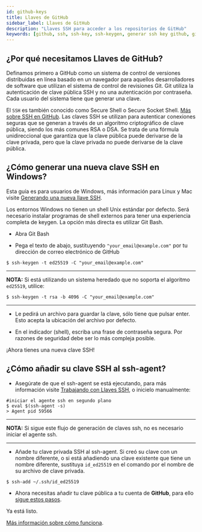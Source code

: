 ```yaml
---
id: github-keys
title: Llaves de GitHub
sidebar_label: Llaves de GitHub
description: "Llaves SSH para acceder a los repositorios de GitHub"
keywords: [github, ssh, ssh-key, ssh-keygen, generar ssh key github, git key, extensión de la llave privada en git, ssh key github, Qué es SSH, Qué son las llaves SSH]
---
```


## ¿Por qué necesitamos Llaves de GitHub?

Definamos primero a GitHub como un sistema de control de versiones distribuidas en línea basado en un navegador para aquellos desarrolladores de software que utilizan el sistema de control de revisiones Git. Git utiliza la autenticación de clave pública SSH y no una autenticación por contraseña.  Cada usuario del sistema tiene que generar una clave.

El `SSH` es también conocido como Secure Shell o Secure Socket Shell. [Más sobre SSH en GitHub](https://docs.github.com/en/free-pro-team@latest/github/authenticating-to-github/about-ssh). Las claves SSH se utilizan para autenticar conexiones seguras que se generan a través de un algoritmo criptográfico de clave pública, siendo los más comunes RSA o DSA. Se trata de una fórmula unidireccional que garantiza que la clave pública puede derivarse de la clave privada, pero que la clave privada no puede derivarse de la clave pública.

## ¿Cómo generar una nueva clave SSH en Windows?

Esta guía es para usuarios de Windows, más información para Linux y Mac visite [Generando una nueva llave SSH](https://docs.github.com/en/free-pro-team@latest/github/authenticating-to-github/generating-a-new-ssh-key-and-adding-it-to-the-ssh-agent).

Los entornos Windows no tienen un shell Unix estándar por defecto. Será necesario instalar programas de shell externos para tener una experiencia completa de keygen. La opción más directa es utilizar Git Bash.

- Abra Git Bash

- Pega el texto de abajo, sustituyendo `"your_email@example.com"` por tu dirección de correo electrónico de GitHub

```shell
$ ssh-keygen -t ed25519 -C "your_email@example.com"
```
---
**NOTA:** 
Si está utilizando un sistema heredado que no soporta el algoritmo `ed25519`, utilice:

```shell
$ ssh-keygen -t rsa -b 4096 -C "your_email@example.com"
```
---

- Le pedirá un archivo para guardar la clave, sólo tiene que pulsar enter. Esto acepta la ubicación del archivo por defecto. 

- En el indicador (shell), escriba una frase de contraseña segura. Por razones de seguridad debe ser lo más compleja posible.

¡Ahora tienes una nueva clave SSH!

## ¿Cómo añadir su clave SSH al ssh-agent?

- Asegúrate de que el ssh-agent se está ejecutando, para más información visite [Trabajando con Llaves SSH](https://docs.github.com/en/free-pro-team@latest/github/authenticating-to-github/working-with-ssh-key-passphrases), o inicielo manualmente:

```shell
#iniciar el agente ssh en segundo plano
$ eval $(ssh-agent -s)
> Agent pid 59566
```
---

**NOTA:** 
Si sigue este flujo de generación de claves ssh, no es necesario iniciar el agente ssh.

---

- Añade tu clave privada SSH al ssh-agent. Si creó su clave con un nombre diferente, o si está añadiendo una clave existente que tiene un nombre diferente, sustituya `id_ed25519` en el comando por el nombre de su archivo de clave privada.

```shell
$ ssh-add ~/.ssh/id_ed25519
```

- Ahora necesitas añadir tu clave pública a tu cuenta de **GitHub**, para ello [sigue estos pasos](https://docs.github.com/en/free-pro-team@latest/github/authenticating-to-github/adding-a-new-ssh-key-to-your-github-account).

Ya está listo.

[Más información sobre cómo funciona](https://www.preveil.com/blog/public-and-private-key/).

